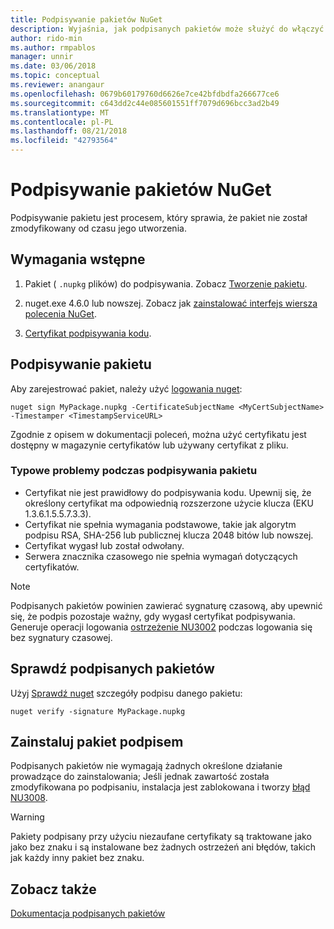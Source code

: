 ```yaml
---
title: Podpisywanie pakietów NuGet
description: Wyjaśnia, jak podpisanych pakietów może służyć do włączyć weryfikację zawartości integralności.
author: rido-min
ms.author: rmpablos
manager: unnir
ms.date: 03/06/2018
ms.topic: conceptual
ms.reviewer: anangaur
ms.openlocfilehash: 0679b60179760d6626e7ce42bfdbdfa266677ce6
ms.sourcegitcommit: c643dd2c44e085601551ff7079d696bcc3ad2b49
ms.translationtype: MT
ms.contentlocale: pl-PL
ms.lasthandoff: 08/21/2018
ms.locfileid: "42793564"
---
```

# <a name="signing-nuget-packages"></a>Podpisywanie pakietów NuGet

Podpisywanie pakietu jest procesem, który sprawia, że pakiet nie został zmodyfikowany od czasu jego utworzenia.

## <a name="prerequisites"></a>Wymagania wstępne

1. Pakiet ( `.nupkg` plików) do podpisywania. Zobacz [Tworzenie pakietu](creating-a-package.md).

1. nuget.exe 4.6.0 lub nowszej. Zobacz jak [zainstalować interfejs wiersza polecenia NuGet](../install-nuget-client-tools.md#nugetexe-cli).

1. [Certyfikat podpisywania kodu](../reference/signed-packages-reference.md#get-a-code-signing-certificate).

## <a name="sign-a-package"></a>Podpisywanie pakietu

Aby zarejestrować pakiet, należy użyć [logowania nuget](../tools/cli-ref-sign.md):

```cli
nuget sign MyPackage.nupkg -CertificateSubjectName <MyCertSubjectName> -Timestamper <TimestampServiceURL>
```

Zgodnie z opisem w dokumentacji poleceń, można użyć certyfikatu jest dostępny w magazynie certyfikatów lub używany certyfikat z pliku.

### <a name="common-problems-when-signing-a-package"></a>Typowe problemy podczas podpisywania pakietu

- Certyfikat nie jest prawidłowy do podpisywania kodu. Upewnij się, że określony certyfikat ma odpowiednią rozszerzone użycie klucza (EKU 1.3.6.1.5.5.7.3.3).
- Certyfikat nie spełnia wymagania podstawowe, takie jak algorytm podpisu RSA, SHA-256 lub publicznej klucza 2048 bitów lub nowszej.
- Certyfikat wygasł lub został odwołany.
- Serwera znacznika czasowego nie spełnia wymagań dotyczących certyfikatów.

> [!Note]
> Podpisanych pakietów powinien zawierać sygnaturę czasową, aby upewnić się, że podpis pozostaje ważny, gdy wygasł certyfikat podpisywania. Generuje operacji logowania [ostrzeżenie NU3002](../reference/errors-and-warnings/NU3002.md) podczas logowania się bez sygnatury czasowej.

## <a name="verify-a-signed-package"></a>Sprawdź podpisanych pakietów

Użyj [Sprawdź nuget](../tools/cli-ref-verify.md) szczegóły podpisu danego pakietu:

```cli
nuget verify -signature MyPackage.nupkg
```

## <a name="install-a-signed-package"></a>Zainstaluj pakiet podpisem

Podpisanych pakietów nie wymagają żadnych określone działanie prowadzące do zainstalowania; Jeśli jednak zawartość została zmodyfikowana po podpisaniu, instalacja jest zablokowana i tworzy [błąd NU3008](../reference/errors-and-warnings/NU3008.md).

> [!Warning]
> Pakiety podpisany przy użyciu niezaufane certyfikaty są traktowane jako jako bez znaku i są instalowane bez żadnych ostrzeżeń ani błędów, takich jak każdy inny pakiet bez znaku.

## <a name="see-also"></a>Zobacz także

[Dokumentacja podpisanych pakietów](../reference/Signed-Packages-Reference.md)
